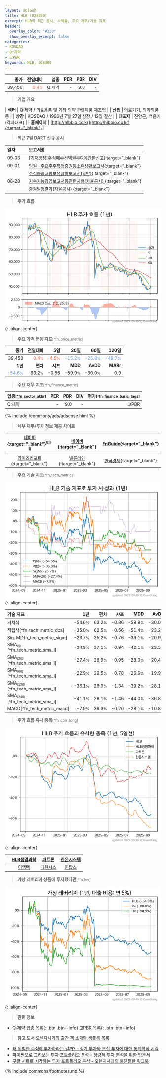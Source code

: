 ```yaml
---
layout: splash
title: HLB (028300)
excerpt: HLB의 최근 공시, 수익률, 주요 재무/기술 지표
header:
  overlay_color: "#333"
  show_overlay_excerpt: false
categories:
- KOSDAQ
- Q:제약
- 고PBR
keywords: HLB, 028300
---
```


| **종가** | **전일대비** | **업종** | **PER** | **PBR** | **DIV** |
| -------: | -----------: | -------: | ------: | ------: | ------: |
| 39,450 | <span style="color: tomato">0.4<small>%</small></span> | Q:제약 | - | 9.0 | - |

<!-- more -->


> **기업 개요**<a id="company"></a>

| <span style="white-space:nowrap;">**섹터**</span> | Q:제약 / 의료용품 및 기타 의약 관련제품 제조업 |
| <span style="white-space:nowrap;">**산업**</span> | 의료기기, 의약외품 등 |
| <span style="white-space:nowrap;">**상장**</span> | KOSDAQ / 1996년 7월 27일 상장 / 12월 결산 |
| <span style="white-space:nowrap;">**대표자**</span> | 진양곤, 백윤기 (각자대표) |
| <span style="white-space:nowrap;">**홈페이지**</span> | [http://hlbbio.co.kr](http://hlbbio.co.kr){:target="_blank"} |


> **최근 7일 DART 신규 공시**<a id="dart"></a>

| **일자** |      | **보고서명** |
| :------- | :--- | :----------- |
| 09&#x2011;03 | | [[기재정정]주식매수선택권부여에관한신고](https://dart.fss.or.kr/dsaf001/main.do?rcpNo=20250903000260){:target="_blank"} |
| 09&#x2011;01 | | [임원ㆍ주요주주특정증권등소유상황보고서](https://dart.fss.or.kr/dsaf001/main.do?rcpNo=20250901000428){:target="_blank"} |
|  | | [주식등의대량보유상황보고서(일반)](https://dart.fss.or.kr/dsaf001/main.do?rcpNo=20250901000421){:target="_blank"} |
| 08&#x2011;28 | | [지속가능경영보고서등관련사항(자율공시)              ](https://dart.fss.or.kr/dsaf001/main.do?rcpNo=20250828900311){:target="_blank"} |
|  | | [증권발행결과(자율공시)              ](https://dart.fss.or.kr/dsaf001/main.do?rcpNo=20250828900100){:target="_blank"} |


> **주가 흐름**<a id="price"></a>

![028300](/stock/images/028300.png){: .align-center}


> **주요 가격 변동 지표**<small>[^fn_price_metric]</small>

| **종가** | **전일대비** | **5일** | **20일** | **60일** | **120일** |
| -------: | -----------: | ------: | -------: | -------: | --------: |
| 39,450 | <span style="color: tomato">0.4<small>%</small></span> | <span style="color: tomato">4.5<small>%</small></span> | <span style="color: cornflowerblue">-15.2<small>%</small></span> | <span style="color: cornflowerblue">-25.8<small>%</small></span> | <span style="color: cornflowerblue">-49.7<small>%</small></span> |
| **1년** | **편차** | **샤프** | **MDD** | **AvDD** | **MARr** |
| <span style="color: cornflowerblue">-54.6<small>%</small></span> | 63.2<small>%</small> | -0.86 | -59.9<small>%</small> | -30.0<small>%</small> | 0.9 |


> **주요 재무 지표**<small>[^fn_finance_metric]</small>

| **업종**<small>[^fn_sector_abbr]</small> | **PER** | **PBR** | **DIV** | **평가**<small>[^fn_finance_basic_tags]</small> |
| :--------------------------------------- | ------: | ------: | ------: | ----------------------------------------------: |
| Q:제약 | - | 9.0 | - | 고PBR |



{% include /commons/ads/adsense.html %}

> **세부 재무/투자 정보 제공 사이트**

| [네이버](https://m.stock.naver.com/domestic/stock/028300/finance/summary){:target="_blank"}<sup><small>모바일</small></sup> | [네이버](https://finance.naver.com/item/coinfo.naver?code=028300){:target="_blank"} | [FnGuide](https://comp.fnguide.com/SVO2/ASP/SVD_Invest.asp?gicode=A028300&MenuYn=Y){:target="_blank"} |
| :---: | :---: | :---: |
| [와이즈리포트](https://comp.wisereport.co.kr/company/c1040001.aspx?cmp_cd=028300){:target="_blank"} | [밸류라인](https://www.valueline.co.kr/finance/summary/028300){:target="_blank"} | [한국경제](https://markets.hankyung.com/stock/028300/financial-summary){:target="_blank"} |


> **주요 기술 지표**<small>[^fn_tech_metric]</small>


![028300](/stock/images/028300_tech.png){: .align-center}

| **기술 지표** | **1년** | **편차** | **샤프** | **MDD** | **AvDD** |
| :------------ | ------: | -----------: | -------: | ------: | -------: |
| 거치식 | -54.6<small>%</small> | 63.2<small>%</small> | -0.86 | -59.9<small>%</small> | -30.0<small>%</small> |
| 적립식[^fn_tech_metric_dca] | -35.0<small>%</small> | 62.5<small>%</small> | -0.56 | -51.4<small>%</small> | -23.2<small>%</small> |
| Sig. M[^fn_tech_metric_sigm] | -26.7<small>%</small> | 35.2<small>%</small> | -0.76 | -39.1<small>%</small> | -20.9<small>%</small> |
| SMA<small><sub>(5)</sub></small>[^fn_tech_metric_sma_i] | -34.9<small>%</small> | 37.1<small>%</small> | -0.94 | -42.1<small>%</small> | -23.5<small>%</small> |
| SMA<small><sub>(20)</sub></small>[^fn_tech_metric_sma_i] | -27.4<small>%</small> | 28.9<small>%</small> | -0.95 | -28.0<small>%</small> | -20.4<small>%</small> |
| SMA<small><sub>(60)</sub></small>[^fn_tech_metric_sma_i] | -22.9<small>%</small> | 29.5<small>%</small> | -0.78 | -26.6<small>%</small> | -19.9<small>%</small> |
| SMA<small><sub>(120)</sub></small>[^fn_tech_metric_sma_i] | -36.1<small>%</small> | 26.9<small>%</small> | -1.34 | -39.2<small>%</small> | -28.1<small>%</small> |
| SMA<small><sub>(240)</sub></small>[^fn_tech_metric_sma_i] | -41.1<small>%</small> | 28.1<small>%</small> | -1.46 | -44.0<small>%</small> | -36.8<small>%</small> |
| MACD[^fn_tech_metric_macd] | -7.9<small>%</small> | 39.3<small>%</small> | -0.20 | -28.1<small>%</small> | -10.8<small>%</small> |


> **주가 흐름 유사 종목**<a id="corr"></a><small>[^fn_corr_long]</small>

![028300](/stock/images/028300_corr.png){: .align-center}

|       | [HLB생명과학](/067630/) | [파트론](/091700/) | [한온시스템](/018880/) |
| :---: | :------------------------------------: | :------------------------------------: | :------------------------------------: |
|       | [이엠텍](/091120/) | [다원시스](/068240/) | [인탑스](/049070/) |


> **가상 레버리지 상품에 투자했다면**<a id="2x"></a><small>[^fn_lev]</small>

![028300](/stock/images/028300_2x.png){: .align-center}


> **관련 정보**

- [Q:제약 업종 목록](/stats/sector/kosdaq_업종_제약_종목/){: .btn .btn--info} [고PBR 목록](/fn/fn_high_pbr/){: .btn .btn--info}

> **참고 도서** [오렌지사과의 출간 책 소개와 샘플북 목록](https://kongdori.tistory.com/691)

- [왜 위험한 주식에 투자하라는 걸까? - 장기 투자와 분산 투자에 대한 통계학적 시각](https://kongdori.tistory.com/421)
- [파이썬으로 그려보는 투자 포트폴리오 분석  - 정량적 투자 분석을 위한 입문서](https://kongdori.tistory.com/643)
- [구글 시트로 시작하는 투자 포트폴리오 분석 - 오렌지사과의 불친절한 워크북](https://kongdori.tistory.com/449)


{% include commons/footnotes.md %}